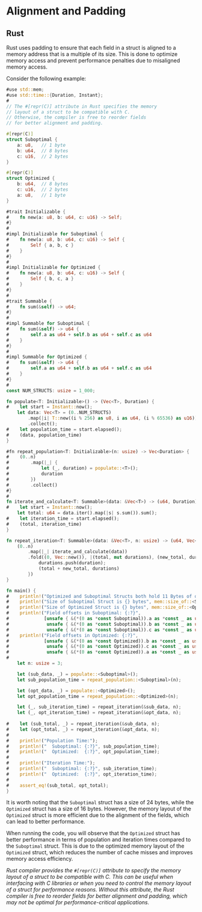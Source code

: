 # Alignment and Padding

## Rust

Rust uses padding to ensure that each field in a struct is aligned to a memory address that is a multiple of its size.
This is done to optimize memory access and prevent performance penalties due to misaligned memory access.

Consider the following example:

```rust
#use std::mem;
#use std::time::{Duration, Instant};
#
// The #[repr(C)] attribute in Rust specifies the memory 
// layout of a struct to be compatible with C.
// Otherwise, the compiler is free to reorder fields 
// for better alignment and padding.

#[repr(C)] 
struct Suboptimal {
    a: u8,   // 1 byte
    b: u64,  // 8 bytes
    c: u16,  // 2 bytes
}

#[repr(C)]
struct Optimized {
    b: u64,  // 8 bytes
    c: u16,  // 2 bytes
    a: u8,   // 1 byte
}

#trait Initializable {
#    fn new(a: u8, b: u64, c: u16) -> Self;
#}
#
#impl Initializable for Suboptimal {
#    fn new(a: u8, b: u64, c: u16) -> Self {
#        Self { a, b, c }
#    }
#}
#
#impl Initializable for Optimized {
#    fn new(a: u8, b: u64, c: u16) -> Self {
#        Self { b, c, a }
#    }
#}
#
#trait Summable {
#    fn sum(&self) -> u64;
#}
#
#impl Summable for Suboptimal {
#    fn sum(&self) -> u64 {
#        self.a as u64 + self.b as u64 + self.c as u64
#    }
#}
#
#impl Summable for Optimized {
#    fn sum(&self) -> u64 {
#        self.a as u64 + self.b as u64 + self.c as u64
#    }
#}
#
const NUM_STRUCTS: usize = 1_000;

fn populate<T: Initializable>() -> (Vec<T>, Duration) {
#    let start = Instant::now();
    let data: Vec<T> = (0..NUM_STRUCTS)
        .map(|i| T::new((i % 256) as u8, i as u64, (i % 65536) as u16))
        .collect();
#    let population_time = start.elapsed();
#    (data, population_time)
}

#fn repeat_population<T: Initializable>(n: usize) -> Vec<Duration> {
#    (0..n)
#        .map(|_| {
#            let (_, duration) = populate::<T>();
#            duration
#        })
#        .collect()
#}
#
fn iterate_and_calculate<T: Summable>(data: &Vec<T>) -> (u64, Duration) {
#    let start = Instant::now();
    let total: u64 = data.iter().map(|s| s.sum()).sum();
#    let iteration_time = start.elapsed();
#    (total, iteration_time)
}

fn repeat_iteration<T: Summable>(data: &Vec<T>, n: usize) -> (u64, Vec<Duration>) {
    (0..n)
        .map(|_| iterate_and_calculate(data))
        .fold((0, Vec::new()), |(total, mut durations), (new_total, duration)| {
            durations.push(duration);
            (total + new_total, durations)
        })
}

fn main() {
#    println!("Optimized and Suboptimal Structs both hold 11 Bytes of data.");
#    println!("Size of Suboptimal Struct is {} bytes", mem::size_of::<Suboptimal>());
#    println!("Size of Optimized Struct is {} bytes", mem::size_of::<Optimized>());
#    println!("Field offsets in Suboptimal: {:?}",
#             [unsafe { &(*(0 as *const Suboptimal)).a as *const _ as usize },
#              unsafe { &(*(0 as *const Suboptimal)).b as *const _ as usize },
#              unsafe { &(*(0 as *const Suboptimal)).c as *const _ as usize }]);
#    println!("Field offsets in Optimized: {:?}",
#             [unsafe { &(*(0 as *const Optimized)).b as *const _ as usize },
#              unsafe { &(*(0 as *const Optimized)).c as *const _ as usize },
#              unsafe { &(*(0 as *const Optimized)).a as *const _ as usize }]);
#
    let n: usize = 3;

    let (sub_data, _) = populate::<Suboptimal>();
    let sub_population_time = repeat_population::<Suboptimal>(n);

    let (opt_data, _) = populate::<Optimized>();
    let opt_population_time = repeat_population::<Optimized>(n);

    let (_, sub_iteration_time) = repeat_iteration(&sub_data, n);
    let (_, opt_iteration_time) = repeat_iteration(&opt_data, n);
    
#    let (sub_total, _) = repeat_iteration(&sub_data, n);
#    let (opt_total, _) = repeat_iteration(&opt_data, n);
#
#    println!("Population Time:");
#    println!("  Suboptimal: {:?}", sub_population_time);
#    println!("  Optimized:  {:?}", opt_population_time);
#
#    println!("Iteration Time:");
#    println!("  Suboptimal: {:?}", sub_iteration_time);
#    println!("  Optimized:  {:?}", opt_iteration_time);
#
#    assert_eq!(sub_total, opt_total);
}
```

It is worth noting that the `Suboptimal` struct has a size of 24 bytes, while the `Optimized` struct has a size of 16
bytes. However, the memory layout of the `Optimized` struct is more efficient due to the alignment of the fields, which
can lead to better performance.

When running the code, you will observe that the `Optimized` struct has better performance in terms of population and
iteration times compared to the `Suboptimal` struct. This is due to the optimized memory layout of the `Optimized`
struct, which reduces the number of cache misses and improves memory access efficiency.

*Rust compiler provides the `#[repr(C)]` attribute to specify the memory layout of a struct to be compatible with C.
This can be useful when interfacing with C libraries or when you need to control the memory layout of a struct for
performance reasons. Without this attribute, the Rust compiler is free to reorder fields for better alignment and
padding, which may not be optimal for performance-critical applications.*